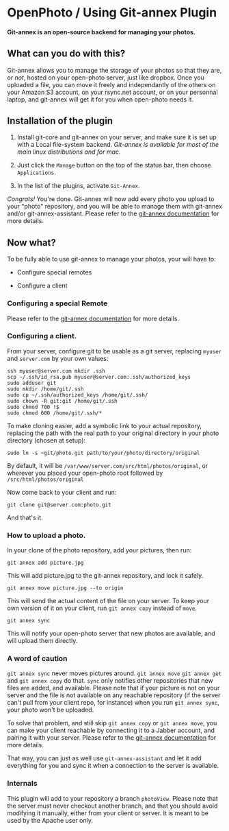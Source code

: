 # OpenPhoto / Using Git-annex Plugin

#### Git-annex is an open-source backend for managing your photos.

## What can you do with this?

Git-annex allows you to manage the storage of your photos so that they are, or *not*, hosted on your open-photo server, just like dropbox. Once you uploaded a file, you can move it freely and independantly of the others on your Amazon S3 account, on your rsync.net account, or on your personnal laptop, and git-annex will get it for you when open-photo needs it.

## Installation of the plugin

1. Install git-core and git-annex on your server, and make sure it is set up with a Local file-system backend. *Git-annex is available for most of the main linux distributions and for mac.*

2. Just click the `Manage` button on the top of the status bar, then choose `Applications`.

3. In the list of the plugins, activate `Git-Annex`.

*Congrats!* You're done. Git-annex will now add every photo you upload to your "photo" repository, and you will be able to manage them with git-annex and/or git-annex-assistant. Please refer to the [git-annex documentation](http://git-annex.branchable.com/) for more details.

## Now what?

To be fully able to use git-annex to manage your photos, your will have to:

* Configure special remotes

* Configure a client

### Configuring a special Remote

Please refer to the [git-annex documentation](http://git-annex.branchable.com/) for more details.

### Configuring a client.

From your server, configure git to be usable as a git server, replacing `myuser` and `server.com` by your own values:

	ssh myuser@server.com mkdir .ssh
	scp ~/.ssh/id_rsa.pub myuser@server.com:.ssh/authorized_keys
	sudo adduser git
	sudo mkdir /home/git/.ssh
	sudo cp ~/.ssh/authorized_keys /home/git/.ssh/
	sudo chown -R git:git /home/git/.ssh
	sudo chmod 700 !$
	sudo chmod 600 /home/git/.ssh/*
	
To make cloning easier, add a symbolic link to your actual repository, replacing the path with the real path to your original directory in your photo directory (chosen at setup):

	sudo ln -s ~git/photo.git path/to/your/photo/directory/original
	
By default, it will be `/var/www/server.com/src/html/photos/original`, or wherever you placed your open-photo root followed by `/src/html/photos/original`
	
Now come back to your client and run:

	git clone git@server.com:photo.git
	
And that's it.

### How to upload a photo.

In your clone of the photo repository, add your pictures, then run:

	git annex add picture.jpg
	
This will add picture.jpg to the git-annex repository, and lock it safely.

	git annex move picture.jpg --to origin
	
This will send the actual content of the file on your server. To keep your own version of it on your client, run `git annex copy` instead of `move`.

	git annex sync
	
This will notify your open-photo server that new photos are available, and will upload them directly.

### A word of caution

`git annex sync` never moves pictures around. `git annex move` `git annex get` and `git annex copy` do that. `sync` only notifies other repositories that new files are added, and available.
Please note that if your picture is not on your server and the file is not available on any reachable repository (if the server can't pull from your client repo, for instance) when you run `git annex sync`, your photo won't be uploaded. 

To solve that problem, and still skip `git annex copy` or `git annex move`, you can make your client reachable by connecting it to a Jabber account, and pairing it with your server. Please refer to the [git-annex documentation](http://git-annex.branchable.com/) for more details.

That way, you can just as well use `git-annex-assistant` and let it add everything for you and sync it when a connection to the server is available.

### Internals

This plugin will add to your repository a branch `photoView`. Please note that the server must never checkout another branch, and that you should avoid modifying it manually, either from your client or server. It is meant to be used by the Apache user only.





